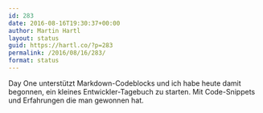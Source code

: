```yaml
---
id: 283
date: 2016-08-16T19:30:37+00:00
author: Martin Hartl
layout: status
guid: https://hartl.co/?p=283
permalink: /2016/08/16/283/
format: status
---
```

Day One unterstützt Markdown-Codeblocks und ich habe heute damit begonnen, ein kleines Entwickler-Tagebuch zu starten. Mit Code-Snippets und Erfahrungen die man gewonnen hat.